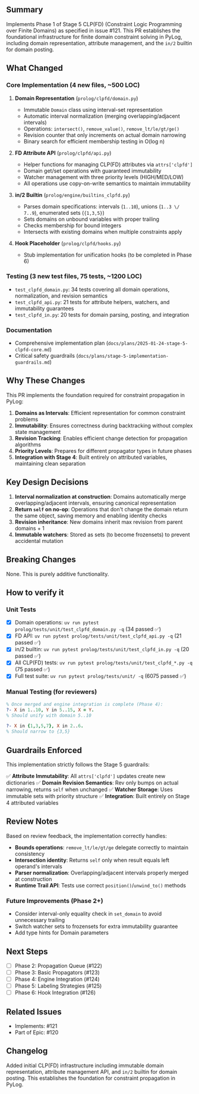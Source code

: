 ## Summary

Implements Phase 1 of Stage 5 CLP(FD) (Constraint Logic Programming over Finite Domains) as specified in issue #121. This PR establishes the foundational infrastructure for finite domain constraint solving in PyLog, including domain representation, attribute management, and the `in/2` builtin for domain posting.

## What Changed

### Core Implementation (4 new files, ~500 LOC)

1. **Domain Representation** (`prolog/clpfd/domain.py`)
   - Immutable `Domain` class using interval-set representation
   - Automatic interval normalization (merging overlapping/adjacent intervals)
   - Operations: `intersect()`, `remove_value()`, `remove_lt/le/gt/ge()`
   - Revision counter that only increments on actual domain narrowing
   - Binary search for efficient membership testing in O(log n)

2. **FD Attribute API** (`prolog/clpfd/api.py`)
   - Helper functions for managing CLP(FD) attributes via `attrs['clpfd']`
   - Domain get/set operations with guaranteed immutability
   - Watcher management with three priority levels (HIGH/MED/LOW)
   - All operations use copy-on-write semantics to maintain immutability

3. **in/2 Builtin** (`prolog/engine/builtins_clpfd.py`)
   - Parses domain specifications: intervals (`1..10`), unions (`1..3 \/ 7..9`), enumerated sets (`{1,3,5}`)
   - Sets domains on unbound variables with proper trailing
   - Checks membership for bound integers
   - Intersects with existing domains when multiple constraints apply

4. **Hook Placeholder** (`prolog/clpfd/hooks.py`)
   - Stub implementation for unification hooks (to be completed in Phase 6)

### Testing (3 new test files, 75 tests, ~1200 LOC)

- `test_clpfd_domain.py`: 34 tests covering all domain operations, normalization, and revision semantics
- `test_clpfd_api.py`: 21 tests for attribute helpers, watchers, and immutability guarantees
- `test_clpfd_in.py`: 20 tests for domain parsing, posting, and integration

### Documentation
- Comprehensive implementation plan (`docs/plans/2025-01-24-stage-5-clpfd-core.md`)
- Critical safety guardrails (`docs/plans/stage-5-implementation-guardrails.md`)

## Why These Changes

This PR implements the foundation required for constraint propagation in PyLog:

1. **Domains as Intervals**: Efficient representation for common constraint problems
2. **Immutability**: Ensures correctness during backtracking without complex state management
3. **Revision Tracking**: Enables efficient change detection for propagation algorithms
4. **Priority Levels**: Prepares for different propagator types in future phases
5. **Integration with Stage 4**: Built entirely on attributed variables, maintaining clean separation

## Key Design Decisions

1. **Interval normalization at construction**: Domains automatically merge overlapping/adjacent intervals, ensuring canonical representation
2. **Return `self` on no-op**: Operations that don't change the domain return the same object, saving memory and enabling identity checks
3. **Revision inheritance**: New domains inherit max revision from parent domains + 1
4. **Immutable watchers**: Stored as sets (to become frozensets) to prevent accidental mutation

## Breaking Changes

None. This is purely additive functionality.

## How to verify it

### Unit Tests
- [x] Domain operations: `uv run pytest prolog/tests/unit/test_clpfd_domain.py -q` (34 passed ✅)
- [x] FD API: `uv run pytest prolog/tests/unit/test_clpfd_api.py -q` (21 passed ✅)
- [x] in/2 builtin: `uv run pytest prolog/tests/unit/test_clpfd_in.py -q` (20 passed ✅)
- [x] All CLP(FD) tests: `uv run pytest prolog/tests/unit/test_clpfd_*.py -q` (75 passed ✅)
- [x] Full test suite: `uv run pytest prolog/tests/unit/ -q` (6075 passed ✅)

### Manual Testing (for reviewers)
```prolog
% Once merged and engine integration is complete (Phase 4):
?- X in 1..10, Y in 5..15, X = Y.
% Should unify with domain 5..10

?- X in {1,3,5,7}, X in 2..6.
% Should narrow to {3,5}
```

## Guardrails Enforced

This implementation strictly follows the Stage 5 guardrails:

✅ **Attribute Immutability**: All `attrs['clpfd']` updates create new dictionaries
✅ **Domain Revision Semantics**: Rev only bumps on actual narrowing, returns `self` when unchanged
✅ **Watcher Storage**: Uses immutable sets with priority structure
✅ **Integration**: Built entirely on Stage 4 attributed variables

## Review Notes

Based on review feedback, the implementation correctly handles:
- **Bounds operations**: `remove_lt/le/gt/ge` delegate correctly to maintain consistency
- **Intersection identity**: Returns `self` only when result equals left operand's intervals
- **Parser normalization**: Overlapping/adjacent intervals properly merged at construction
- **Runtime Trail API**: Tests use correct `position()`/`unwind_to()` methods

### Future Improvements (Phase 2+)
- Consider interval-only equality check in `set_domain` to avoid unnecessary trailing
- Switch watcher sets to frozensets for extra immutability guarantee
- Add type hints for Domain parameters

## Next Steps

- [ ] Phase 2: Propagation Queue (#122)
- [ ] Phase 3: Basic Propagators (#123)
- [ ] Phase 4: Engine Integration (#124)
- [ ] Phase 5: Labeling Strategies (#125)
- [ ] Phase 6: Hook Integration (#126)

## Related Issues

- Implements: #121
- Part of Epic: #120

## Changelog

Added initial CLP(FD) infrastructure including immutable domain representation, attribute management API, and `in/2` builtin for domain posting. This establishes the foundation for constraint propagation in PyLog.